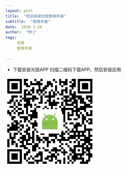 ```yaml
---
layout: post
title:  "欢迎阅读光锁使用手册"
subtitle:  "使用手册"
date:  2018-1-26
author:  "Mtj"
tags:
     光锁
     使用手册
     
---
```


* 下载安装光锁APP
扫描二维码下载APP，然后安装应用
<img src="qrcode.png">
